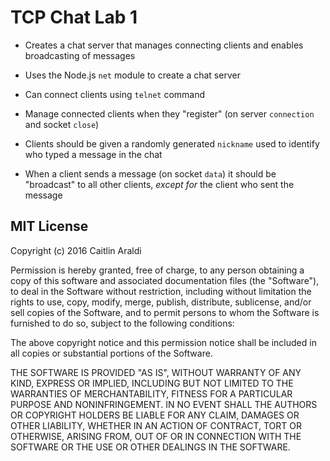# TCP Chat Lab 1
* Creates a chat server that manages connecting clients and enables broadcasting of messages

* Uses the Node.js `net` module to create a chat server

* Can connect clients using `telnet` command

* Manage connected clients when they "register" (on server `connection` and socket `close`)

* Clients should be given a randomly generated `nickname` used to identify who typed a message in the chat

* When a client sends a message (on socket `data`) it should be "broadcast" to all other clients, _except for_ the client who sent the message


## MIT License

Copyright (c) 2016 Caitlin Araldi

Permission is hereby granted, free of charge, to any person obtaining a copy
of this software and associated documentation files (the "Software"), to deal
in the Software without restriction, including without limitation the rights
to use, copy, modify, merge, publish, distribute, sublicense, and/or sell
copies of the Software, and to permit persons to whom the Software is
furnished to do so, subject to the following conditions:

The above copyright notice and this permission notice shall be included in all
copies or substantial portions of the Software.

THE SOFTWARE IS PROVIDED "AS IS", WITHOUT WARRANTY OF ANY KIND, EXPRESS OR
IMPLIED, INCLUDING BUT NOT LIMITED TO THE WARRANTIES OF MERCHANTABILITY,
FITNESS FOR A PARTICULAR PURPOSE AND NONINFRINGEMENT. IN NO EVENT SHALL THE
AUTHORS OR COPYRIGHT HOLDERS BE LIABLE FOR ANY CLAIM, DAMAGES OR OTHER
LIABILITY, WHETHER IN AN ACTION OF CONTRACT, TORT OR OTHERWISE, ARISING FROM,
OUT OF OR IN CONNECTION WITH THE SOFTWARE OR THE USE OR OTHER DEALINGS IN THE
SOFTWARE.